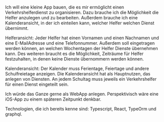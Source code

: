 Ich will eine kleine App bauen, die es mir ermöglicht einen Verkehrshelferdienst zu organisieren. 
Dazu brauche ich die Möglichkeit die Helfer anzulegen und zu bearbeiten. Außerdem brauche ich eine Kalenderansicht, in der ich einteilen kann, welcher Helfer welchen Dienst übernimmt.

Helferansicht:
Jeder Helfer hat einen Vornamen und einen Nachnamen und eine E-MailAdresse und eine Telefonnummer.
Außerdem soll eingetragen werden können, an welchen Wochentagen der Helfer Dienste übernehmen kann. Des weiteren braucht es die Möglichkeit, Zeiträume für Helfer festzuhalten, in denen keine Dienste übernommern werden können.

Kalenderansicht:
Der Kalender muss Ferientage, Feiertage und andere Schulfreietage anzeigen.
Die Kalenderansicht hat als Hauptnutzen, das anlegen von Diensten.
An jedem Schultag muss jeweils ein Verkehrshelfer für einen Dienst eingeteilt sein.

Ich würde das Ganze gerne als WebApp anlegen. Perspektivisch wäre eine iOS-App zu einem späteren Zeitpunkt denkbar.

Technologien, die ich bereits kenne sind:
Typescript, React, TypeOrm und graphql.